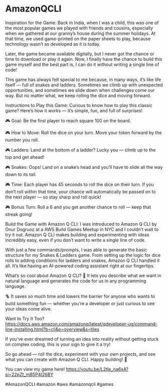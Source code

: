 # AmazonQCLI
Inspiration for the Game:
Back in India, when I was a child, this was one of the most popular games we played with friends and cousins, especially when we gathered at our granny’s house during the summer holidays. At that time, we used game-printed on the paper sheets to play, because technology wasn’t as developed as it is today.

Later, the game became available digitally, but I never got the chance or time to download or play it again. Now, I finally have the chance to build this game myself and the best part is, I can do it without writing a single line of code!

This game has always felt special to me because, in many ways, it’s like life itself — full of snakes and ladders. Sometimes we climb up with unexpected opportunities, and sometimes we slide down when challenges come our way. But no matter what, we keep rolling the dice and moving forward.

Instructions to Play this Game:
Curious to know how to play this classic game? Here’s how it works — it’s simple, fun, and full of surprises!

🎮 Goal:
Be the first player to reach square 100 on the board.

🎮 How to Move:
Roll the dice on your turn.
Move your token forward by the number you roll.

🎮 Ladders:
Land at the bottom of a ladder? Lucky you — climb up to the top and get ahead!

🎮 Snakes:
Oops! Land on a snake’s head and you’ll have to slide all the way down to its tail.

🎮 Time:
Each player has 45 seconds to roll the dice on their turn. If you don’t roll within that time, your chance will automatically be passed on to the next player — so stay sharp and roll quick!

🎮 Bonus Turn:
Roll a 6 and you get another chance to roll — keep that streak going!

Build the Game with Amazon Q CLI:
I was introduced to Amazon Q CLI by Onur Dogruoz at a AWS Build Games Meetup in NYC and I couldn’t wait to try it out. Amazon Q CLI makes building and experimenting with ideas incredibly easy, even if you don’t want to write a single line of code.

With just a few commands/prompts, I was able to generate the basic structure for my Snakes & Ladders game. From setting up the logic for dice rolls to adding conditions for ladders and snakes, Amazon Q CLI handled it all. It’s like having an AI-powered coding assistant right at our fingertips.

What’s so cool about Amazon Q CLI?
🐍 It lets you describe what we want in natural language and generates the code for us in any programming language.

🪜 It saves so much time and lowers the barrier for anyone who wants to build something fun — whether you’re a developer or just curious to see your ideas come alive.

Want to Try It Too?
https://docs.aws.amazon.com/amazonq/latest/qdeveloper-ug/command-line-installing.html?b=cli&p=overview&s=tiles

If you’ve ever dreamed of turning an idea into reality without getting stuck on complex coding, this is your sign to give it a try!

So go ahead — roll the dice, experiment with your own projects, and see what you can create with Amazon Q CLI. Happy building! 🎉

You can view my game here! https://youtu.be/L2tIe_na6xA?si=22pZt_mB5P4I26BY

#AmazonQCLI #amazon #aws #amazonqcli #games
